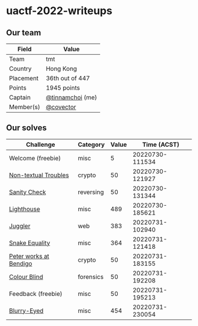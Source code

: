 # uactf-2022-writeups

## Our team

| Field     | Value                                             |
| --------- | ------------------------------------------------- |
| Team      | tmt                                               |
| Country   | Hong Kong                                         |
| Placement | 36th out of 447                                   |
| Points    | 1945 points                                       |
| Captain   | [@tinnamchoi](https://github.com/tinnamchoi) (me) |
| Member(s) | [@covector](https://github.com/covector)          |

## Our solves

| Challenge                                           | Category  | Value | Time (ACST)     |
| --------------------------------------------------- | --------- | ----- | --------------- |
| Welcome (freebie)                                   | misc      | 5     | 20220730-111534 |
| [Non-textual Troubles](non-textual-troubles.md)     | crypto    | 50    | 20220730-121927 |
| [Sanity Check](sanity-check.md)                     | reversing | 50    | 20220730-131344 |
| [Lighthouse](lighthouse.md)                         | misc      | 489   | 20220730-185621 |
| [Juggler](juggler.md)                               | web       | 383   | 20220731-102940 |
| [Snake Equality](snake-equality.md)                 | misc      | 364   | 20220731-121418 |
| [Peter works at Bendigo](peter-works-at-bendigo.md) | crypto    | 50    | 20220731-183155 |
| [Colour Blind](colour-blind.md)                     | forensics | 50    | 20220731-192208 |
| Feedback (freebie)                                  | misc      | 50    | 20220731-195213 |
| [Blurry-Eyed](blurry-eyed.md)                       | misc      | 454   | 20220731-230054 |
